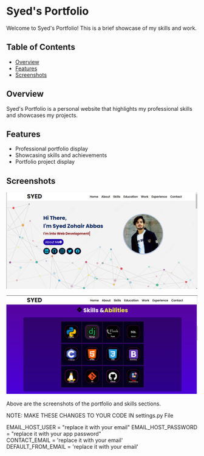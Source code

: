 # Syed's Portfolio

Welcome to Syed's Portfolio! This is a brief showcase of my skills and work.

## Table of Contents
- [Overview](#overview)
- [Features](#features)
- [Screenshots](#screenshots)

## Overview
Syed's Portfolio is a personal website that highlights my professional skills and showcases my projects.

## Features
- Professional portfolio display
- Showcasing skills and achievements
- Portfolio project display

## Screenshots
![Portfolio](static/files/portfolio.png)

![Portfolio](static/files/skills.png)

Above are the screenshots of the portfolio and skills sections.


NOTE: MAKE THESE CHANGES TO YOUR CODE IN settings.py File


EMAIL_HOST_USER = "replace it with your email" 
EMAIL_HOST_PASSWORD = "replace it with your app password"  
CONTACT_EMAIL = 'replace it with your email'  
DEFAULT_FROM_EMAIL = 'replace it with your email'  
